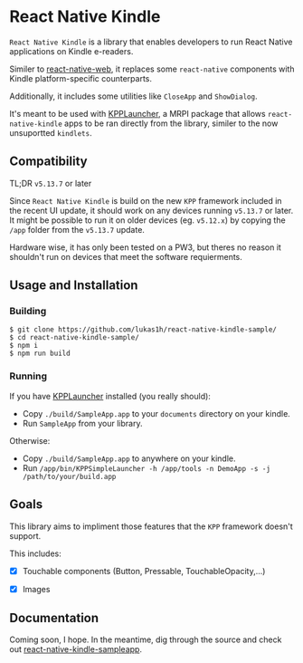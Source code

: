 # React Native Kindle

`React Native Kindle` is a library that enables developers to run React Native applications on Kindle e-readers.

Similer to [react-native-web](), it replaces some `react-native` components with Kindle platform-specific counterparts.

Additionally, it includes some utilities like `CloseApp` and `ShowDialog`.

It's meant to be used with [KPPLauncher](https://github.com/lukas1h/KPPLauncher), a MRPI package that allows `react-native-kindle` apps to be ran directly from the library, similer to the now unsuportted `kindlets`.

## Compatibility
TL;DR `v5.13.7` or later

Since `React Native Kindle` is build on the new `KPP` framework included in the recent UI update, it should work on any devices running `v5.13.7` or later. It might be possible to run it on older devices (eg. `v5.12.x`) by copying the `/app` folder from the `v5.13.7` update.

Hardware wise, it has only been tested on a PW3, but theres no reason it shouldn't run on devices that meet the software requierments.

## Usage and Installation

### Building
```
$ git clone https://github.com/lukas1h/react-native-kindle-sample/
$ cd react-native-kindle-sample/
$ npm i 
$ npm run build
```

### Running
If you have [KPPLauncher](https://github.com/lukas1h/KPPLauncher) installed (you really should):
- Copy `./build/SampleApp.app` to your `documents` directory on your kindle.
- Run `SampleApp` from your library.

Otherwise:
- Copy `./build/SampleApp.app` to anywhere on your kindle.
- Run `/app/bin/KPPSimpleLauncher -h /app/tools -n DemoApp -s -j /path/to/your/build.app`

## Goals
This library aims to impliment those features that the `KPP` framework doesn't 
support.

This includes:
- [x] Touchable components (Button, Pressable, TouchableOpacity,...)
- [x] Images



## Documentation
Coming soon, I hope. In the meantime, dig through the source and check out [react-native-kindle-sampleapp](https://github.com/lukas1h/react-native-kindle-sample/). 